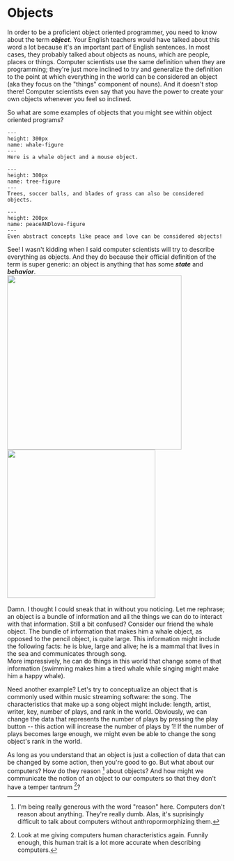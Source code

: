 Objects
=======
In order to be a proficient object oriented programmer, you need to know about the term <b><i>object</i></b>. Your English teachers would have
talked about this word a lot because it's an important part of English sentences. In most cases, they probably talked about objects
as nouns, which are people, places or things. Computer scientists use the same definition when they are programming; they're just more inclined to try and generalize
the definition to the point at which everything in the world can be considered an object (aka they focus on the "things" component of nouns). 
And it doesn't stop there! Computer scientists even say that you have the power to create your own objects whenever you feel so inclined. 

So what are some examples of objects that you might see within object oriented programs?
 
```{figure} Whalemouse.png
---
height: 300px
name: whale-figure
---
Here is a whale object and a mouse object.
```

```{figure} Treeball.png
---
height: 300px
name: tree-figure
---
Trees, soccer balls, and blades of grass can also be considered objects.
```
```{figure} drawPeaceLove.png
---
height: 200px
name: peaceANDlove-figure
---
Even abstract concepts like peace and love can be considered objects!
```

See! I wasn't kidding when I said computer scientists will try to describe everything as objects. And they do because their official definition
of the term is super generic: an object is anything that has some <b><i>state</i></b> and <b><i>behavior</i></b>. 
<br>
<img width="400px" src="https://66.media.tumblr.com/8c81ee99c3bd4a24fb6e9f6a989ae19c/tumblr_pdt19g8dh91wmjj3po2_500.gif"><img src="https://pa1.narvii.com/5780/9ab01f3bcf61f2b2c4abc0a4f450f175e1c97187_hq.gif" width="340px"><br>
<br>
Damn. I thought I could sneak that in without you noticing. Let me rephrase; an object is a bundle of information and all the things we can do to interact with that information.
Still a bit confused?  Consider our friend the whale object. The bundle of information that makes him a whale object, as opposed to the pencil object, is quite large. This information might include the following facts: he is blue, large and alive; he is a mammal that lives in the sea and communicates through song.  
More impressively, he can do things in this world that change some of that information (swimming makes him a tired whale while singing might make him a happy
whale).

Need another example? Let's try to conceptualize an object that is commonly used within music streaming software: the song. The characteristics that
make up a song object might include: length, artist, writer, key, number of plays, and rank in the world. Obviously, we can change the data that 
represents the number of plays by pressing the play button -- this action will increase the number of plays by 1! If the number of plays becomes
large enough, we might even be able to change the song object's rank in the world. 

As long as you understand that an object is just a collection of data that can be changed by some action, then you're good to go. But what about
our computers? How do they reason [^*] about objects? And how might we communicate the notion of an object to our computers so that they don't have a temper tantrum [^**]?

[^*]: I'm being really generous with the word "reason" here. Computers don't reason about anything. They're really dumb. Alas, it's suprisingly difficult to talk about computers without
anthropormorphizing them.  

[^**]: Look at me giving computers human characteristics again. Funnily enough, this human trait is a lot more accurate when describing computers.
